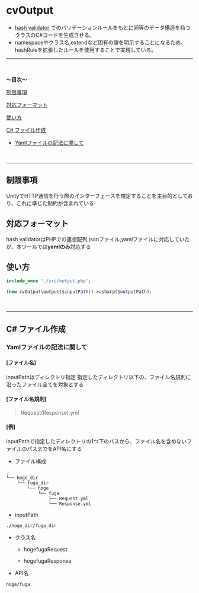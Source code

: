 # cvOutput

* [hash validator](https://github.com/m-seikou/hashValidator) でのバリデーションルールをもとに同等のデータ構造を持つクラスのC#コードを生成させる。  
* namespaceやクラス名,extendなど固有の値を明示することになるため、hashRuleを拡張したルールを使用することで実現している。

***

<br>

**～目次～**

[制限事項](#制限事項)

[対応フォーマット](#対応フォーマット)

[使い方](#使い方)

[C# ファイル作成](#c-ファイル作成)

- [Yamlファイルの記法に関して](#yamlファイルの記法に関して)

<br>

***

## 制限事項

UnityでHTTP通信を行う際のインターフェースを規定することを主目的としており、これに準じた制約が含まれている

## 対応フォーマット

hash validatorはPHPでの連想配列,jsonファイル,yamlファイルに対応していたが、本ツールでは**yamlのみ**対応する

## 使い方

```php
include_once './src/output.php';

(new cvOutput\output($inputPath))->csharp($outputPath);
```

<br>

***

## C# ファイル作成

### Yamlファイルの記法に関して

#### [ファイル名]

inputPathはディレクトリ指定
指定したディレクトリ以下の、ファイル名規則に沿ったファイル全てを対象とする

#### [ファイル名規則]

> Request(Response).yml

#### [例]

inputPathで指定したディレクトリの1つ下のパスから、ファイル名を含めないファイルのパスまでをAPI名にする

* ファイル構成

```
.
└── hoge_dir
    └── fuga_dir
        └── hoge
            └── fuga
                ├── Request.yml
                └── Response.yml
```

* inputPath

```
./hoge_dir/fuga_dir
```

* クラス名

    - hogefugaRequest

    - hogefugaResponse

* API名

``
hoge/fuga
``

<br>
